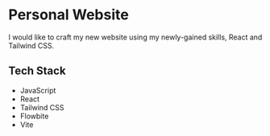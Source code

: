 # Personal Website

I would like to craft my new website using my newly-gained skills, React and Tailwind CSS.

## Tech Stack

- JavaScript
- React
- Tailwind CSS
- Flowbite
- Vite
